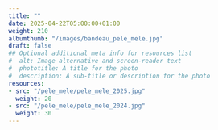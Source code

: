 ```yaml
---
title: ""
date: 2025-04-22T05:00:00+01:00
weight: 210
albumthumb: "/images/bandeau_pele_mele.jpg"
draft: false
## Optional additional meta info for resources list
#  alt: Image alternative and screen-reader text
#  phototitle: A title for the photo
#  description: A sub-title or description for the photo
resources:
- src: "/pele_mele/pele_mele_2025.jpg"
  weight: 20
- src: "/pele_mele/pele_mele_2024.jpg"
  weight: 30
---
```

